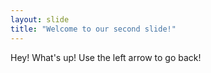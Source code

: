 ```yaml
---
layout: slide
title: "Welcome to our second slide!"
---
```

Hey! What's up!
Use the left arrow to go back!
